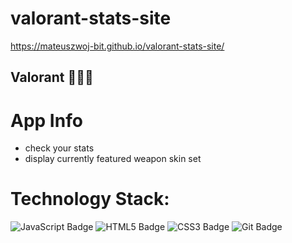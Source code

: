 # valorant-stats-site

https://mateuszwoj-bit.github.io/valorant-stats-site/

## Valorant  🔫🔫🔫

# App Info
- check your stats
- display currently featured weapon skin set

# Technology Stack:
![JavaScript Badge](https://img.shields.io/badge/JavaScript-F7DF1E?logo=javascript&logoColor=000&style=flat)
![HTML5 Badge](https://img.shields.io/badge/HTML5-E34F26?logo=html5&logoColor=fff&style=flat)
![CSS3 Badge](https://img.shields.io/badge/CSS3-1572B6?logo=css3&logoColor=fff&style=flat)
![Git Badge](https://img.shields.io/badge/Git-F05032?logo=git&logoColor=fff&style=flat)

